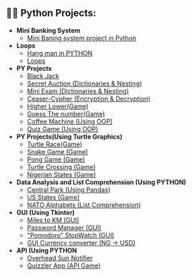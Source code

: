 <h2>👨‍💻 Python Projects:</h2>

- <b>Mini Banking System</b>
  - [Mini Baning system project in Python](https://github.com/Toyontewo/MiniBankingSystem)
- <b>Loops</b>
  - [Hang man in PYTHON](https://github.com/Toyontewo/HangMan)
  - [Loops](https://github.com/Toyontewo/SmallLoops)
- <b>PY Projects</b>
  - [Black Jack](https://github.com/Toyontewo/BlackkJack)
  - [Secret Auction (Dictionaries & Nesting)](https://github.com/Toyontewo/SecretAuction)
  - [Mini Exam (Dictionaries & Nesting)](https://github.com/Toyontewo/MiniExam/)
  - [Ceaser-Cypher (Encryption & Decryption)](https://github.com/Toyontewo/CeaserCyp/)
  - [Higher Lower(Game)](https://github.com/Toyontewo/HigherLower)
  - [Guess The number(Game)](https://github.com/Toyontewo/NumberGuess)
  - [Coffee Machine (Using OOP)](https://github.com/Toyontewo/OopCofeeMachine)
  - [Quiz Game (Using OOP)](https://github.com/Toyontewo/OOPQuizGame)
- <b>PY Projects(Using Turtle Graphics)</b>
  - [Turtle Race(Game)](https://github.com/Toyontewo/TurtleRace)
  - [Snake Game (Game)](https://github.com/Toyontewo/SnakeGame)
  - [Pong Game (Game)](https://github.com/Toyontewo/PongGame/)
  - [Turtle Crossing (Game)](https://github.com/Toyontewo/TurtleCrossing)
  - [Nigerian States (Game)](https://github.com/Toyontewo/NigeriaGame)
- <b>Data Analysis and List Comprehension (Using PYTHON)</b>
  - [Central Park (Using Pandas)](https://github.com/Toyontewo/CentalPark)
  - [US States (Game)](https://github.com/Toyontewo/UStatesGame)
  - [NATO Alphabets (List Comprehension)](https://github.com/Toyontewo/NATOalphabet)
- <b>GUI (Using Tkinter)</b>
  - [Miles to KM (GUI)](https://github.com/Toyontewo/GUImTOkm)
  - [Password Manager (GUI)](https://github.com/Toyontewo/GUI-PasswordManager/)
  - ["Pomodoro" StopWatch (GUI)](https://github.com/Toyontewo/pomodoro)
  - [GUI Currency converter (NG -> USD)](https://github.com/Toyontewo/CurrencyConv)
- <b>API (Using PYTHON</b>
  - [Overhead Sun Notifier](https://github.com/Toyontewo/OVRsun)
  - [Quizzler App (API Game)](https://github.com/Toyontewo/GUI-PasswordManager/)
